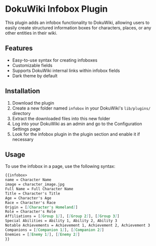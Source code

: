 
# DokuWiki Infobox Plugin

This plugin adds an infobox functionality to DokuWiki, allowing users to easily create structured information boxes for characters, places, or any other entities in their wiki.

## Features

- Easy-to-use syntax for creating infoboxes
- Customizable fields
- Supports DokuWiki internal links within infobox fields
- Dark theme by default

## Installation

1. Download the plugin
2. Create a new folder named `infobox` in your DokuWiki's `lib/plugins/` directory
3. Extract the downloaded files into this new folder
4. Log into your DokuWiki as an admin and go to the Configuration Settings page
5. Look for the infobox plugin in the plugin section and enable it if necessary

## Usage

To use the infobox in a page, use the following syntax:

```markdown
{{infobox>
name = Character Name
image = character_image.jpg
Full Name = Full Character Name
Title = Character's Title
Age = Character's Age
Race = Character's Race
Origin = [[Character's Homeland]]
Role = Character's Role
Affiliations = [[Group 1]], [[Group 2]], [[Group 3]]
Special Abilities = Ability 1, Ability 2, Ability 3
Notable Achievements = Achievement 1, Achievement 2, Achievement 3
Companions = [[Companion 1]], [[Companion 2]]
Enemies = [[Enemy 1]], [[Enemy 2]]
}}
```
